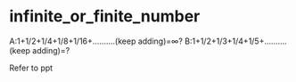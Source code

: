 # infinite_or_finite_number
A:1+1/2+1/4+1/8+1/16+……….(keep adding)=∞?
B:1+1/2+1/3+1/4+1/5+……….(keep adding)=?

Refer to ppt
